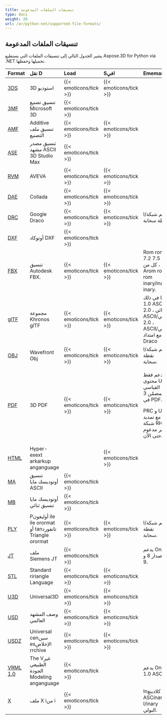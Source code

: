 ```yaml
---
title: تنسيقات الملفات المدعومة
type: docs
weight: 20
url: /ar/python-net/supported-file-formats/
---
```

##  **تنسيقات الملفات المدعومة**
يشير الجدول التالي إلى تنسيقات الملفات التي يستطيع Aspose.3D for Python via .NET تحميلها وحفظها.

|**Format**|**نقل D**|**Load**|**Sافي**|**Ememarks**|
| :- | :- | :- | :- | :- |
|[3DS](https://docs.fileformat.com/3d/3ds/)|3D استوديو|{{< emoticons/tick >}}|{{< emoticons/tick >}}| |
|[3MF](https://docs.fileformat.com/3d/3mf/)|تنسيق تصنيع Microsoft 3D|{{< emoticons/tick >}}| | |
|[AMF](https://docs.fileformat.com/3d/amf/)|Additive تنسيق ملف التصنيع|{{< emoticons/tick >}}|{{< emoticons/tick >}}| |
|[ASE](https://docs.fileformat.com/3d/ase/)|تنسيق مصدر مشهد ASCII 3D Studio Max|{{< emoticons/tick >}}| | |
|[RVM](https://docs.fileformat.com/3d/rvm/)|AVEVA|{{< emoticons/tick >}}|{{< emoticons/tick >}}| |
|[DAE](https://docs.fileformat.com/3d/dae/)|Collada|{{< emoticons/tick >}}|{{< emoticons/tick >}}| |
|[DRC](https://docs.fileformat.com/3d/drc/)|Google Draco|{{< emoticons/tick >}}|{{< emoticons/tick >}}|Iدعم شبكة/نقطة سحابة|
|[DXF](https://docs.fileformat.com/cad/dxf/)|أوتوكاد DXF|{{< emoticons/tick >}}| | |
|[FBX](https://docs.fileformat.com/3d/fbx/)|تنسيق Autodesk FBX.|{{< emoticons/tick >}}|{{< emoticons/tick >}}|Rom rom 7.2 إلى 7.5 ، كل من Arom rom rom inary/inary inary.|
|[glTF](https://docs.fileformat.com/3d/glb/)|مجموعة Khronos glTF|{{< emoticons/tick >}}|{{< emoticons/tick >}}|بما في ذلك 1.0 ASCII/ثنائي ، 2.0 ASCII/ثنائي ، 2.0 ASCII/ثنائي مع امتداد Draco|
|[OBJ](https://docs.fileformat.com/3d/obj/)|Wavefront Obj|{{< emoticons/tick >}}|{{< emoticons/tick >}}|Iدعم شبكة/نقطة سحابة.|
|[PDF](https://docs.fileformat.com/pdf/)|3D PDF|{{< emoticons/tick >}}|{{< emoticons/tick >}}|<p>يدعم فقط محتوى U3D القياسي المضمّن 3D في PDF.</p><p>PRC و U3D مع تمديد شبكة RH غير مدعوم حتى الآن.</p>|
|[HTML](https://docs.fileformat.com/web/html/)|Hyper-exext arkarkup anganguage| |{{< emoticons/tick >}}| |
|[MA](https://docs.fileformat.com/3d/ma/)|تنسيق أوتوديسك مايا ASCII|{{< emoticons/tick >}} | | |
|[MB](https://docs.fileformat.com/3d/mb/)|أوتوديسك مايا تنسيق ثنائي|{{< emoticons/tick >}} | | |
|[PLY](https://docs.fileformat.com/3d/ply/)|Pأوليغون ile ile orormat أو tanتانفورد Triangle orormat|{{< emoticons/tick >}}|{{< emoticons/tick >}}|Iدعم شبكة/نقطة سحابة.|
|[JT](https://docs.fileformat.com/3d/jt/)|ملف Siemens JT|{{< emoticons/tick >}}| |يدعم Only الإصدار 8 و 9.|
|[STL](https://docs.fileformat.com/cad/stl/)|Standard ririangle Language|{{< emoticons/tick >}}|{{< emoticons/tick >}}| |
|[U3D](https://docs.fileformat.com/3d/u3d/)|Universal3D|{{< emoticons/tick >}}|{{< emoticons/tick >}}| |
|[USD](https://docs.fileformat.com/3d/usd/)|وصف المشهد العالمي|{{< emoticons/tick >}}|{{< emoticons/tick >}}| |
|[USDZ](https://docs.fileformat.com/3d/usdz/)|Universal cenسين esالإخلاص rrchive|{{< emoticons/tick >}}|{{< emoticons/tick >}}| |
|[VRML 1.0](https://docs.fileformat.com/3d/vrml/)|The Vغير الطبيعي الجودة Modeling anganguage|{{< emoticons/tick >}}| |يدعم Only 1.0 ASCI I.|
|[X](https://docs.fileformat.com/3d/x/)|ملف X iمن i|{{< emoticons/tick >}}| |Inكلادينغ ASCinary I/inary البولي.|

